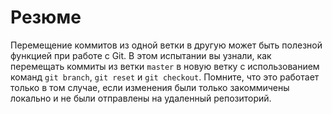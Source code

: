 # Резюме

Перемещение коммитов из одной ветки в другую может быть полезной функцией при работе с Git. В этом испытании вы узнали, как перемещать коммиты из ветки `master` в новую ветку с использованием команд `git branch`, `git reset` и `git checkout`. Помните, что это работает только в том случае, если изменения были только закоммичены локально и не были отправлены на удаленный репозиторий.
